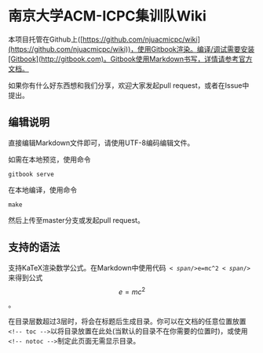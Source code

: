# 南京大学ACM-ICPC集训队Wiki

本项目托管在Github上([https://github.com/njuacmicpc/wiki](https://github.com/njuacmicpc/wiki))，使用Gitbook渲染。编译/调试需要安装[Gitbook](http://gitbook.com)。Gitbook使用Markdown书写，详情请参考官方文档。

如果你有什么好东西想和我们分享，欢迎大家发起pull request，或者在Issue中提出。

## 编辑说明

直接编辑Markdown文件即可，请使用UTF-8编码编辑文件。

如需在本地预览，使用命令

    gitbook serve

在本地编译，使用命令

    make

然后上传至master分支或发起pull request。

## 支持的语法

支持KaTeX渲染数学公式。在Markdown中使用代码<code>$<span/>$e=mc^2$<span/>$</code>来得到公式$$e=mc^2$$。

在目录层数超过3层时，将会在标题后生成目录。你可以在文档的任意位置放置`<!-- toc -->`以将目录放置在此处(当默认的目录不在你需要的位置时)，或使用`<!-- notoc -->`制定此页面无需显示目录。

